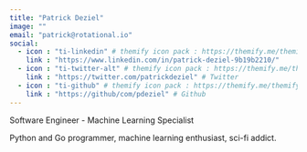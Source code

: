 ```yaml
---
title: "Patrick Deziel"
image: ""
email: "patrick@rotational.io"
social:
  - icon : "ti-linkedin" # themify icon pack : https://themify.me/themify-icons
    link : "https://www.linkedin.com/in/patrick-deziel-9b19b2210/"
  - icon : "ti-twitter-alt" # themify icon pack : https://themify.me/themify-icons
    link : "https://twitter.com/patrickdeziel" # Twitter
  - icon : "ti-github" # themify icon pack : https://themify.me/themify-icons
    link : "https://github/com/pdeziel" # Github
---
```


Software Engineer - Machine Learning Specialist

Python and Go programmer, machine learning enthusiast, sci-fi addict.